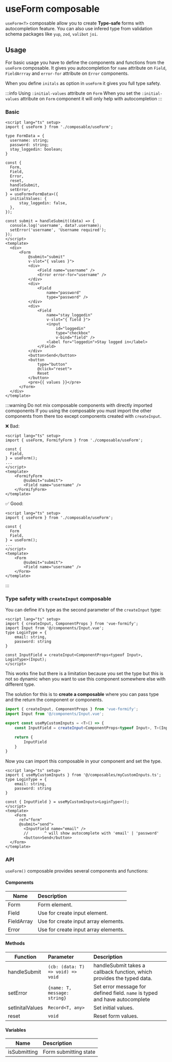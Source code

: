 # useForm composable
`useForm<T>` composable allow you to create **Type-safe** forms with autocompletion feature. You can also use infered type from validation schema packages like `yup`, `zod`, `valibot` `joi`.

## Usage
For basic usage you have to define the components and functions from the `useForm` composable. It gives you autocompletion for `name` attribute on `Field`, `FieldArrray` and `error-for` attribute on `Error` components.

When you define `initals` as option in `useForm` it gives you full type safety.

:::info Using `:initial-values` attribute on `Form`
When you set the `:initial-values` attribute on `Form` component it will only help with autocompletion
:::
### Basic
```vue
<script lang="ts" setup>
import { useForm } from './composable/useForm';

type FormData = {
  username: string;
  password: string;
  stay_loggedin: boolean;
}

const {
  Form,
  Field,
  Error,
  reset,
  handleSubmit,
  setError,
} = useForm<FormData>({
  initialValues: {
      stay_loggedin: false,
  },
});

const submit = handleSubmit((data) => {
  console.log('username', data?.username);
  setError('username', 'Username required');
});
</script>
<template>
  <div>
      <Form
          @submit="submit"
          v-slot="{ values }">
          <div>
              <Field name="username" />
              <Error error-for="username" />
          </div>
          <div>
              <Field
                  name="password"
                  type="password" />
          </div>
          <div>
              <Field
                  name="stay_loggedin"
                  v-slot="{ field }">
                  <input
                      id="loggedin"
                      type="checkbox"
                      v-bind="field" />
                  <label for="loggedin">Stay logged in</label>
              </Field>
          </div>
          <button>Send</button>
          <button
              type="button"
              @click="reset">
              Reset
          </button>
          <pre>{{ values }}</pre>
      </Form>
  </div>
</template>
```

:::warning Do not mix composable components with directly imported comoponents
If you using the composable you must import the other components from there too except components created with `createInput`.

❌ Bad:
```vue
<script lang="ts" setup>
import { useForm, FormifyForm } from './composable/useForm';

const {
  Field,
} = useForm();
...
</script>
<template>
    <FormifyForm
        @submit="submit">
        <Field name="username" />
    </FormifyForm>
</template>
```
✅ Good:
```vue
<script lang="ts" setup>
import { useForm } from './composable/useForm';

const {
  Form
  Field,
} = useForm();
...
</script>
<template>
    <Form
        @submit="submit">
        <Field name="username" />
    </Form>
</template>
```
:::
### Type safety with `createInput` composable
You can define it's type as the second parameter of the `createInput` type:
```vue
<script lang="ts" setup>
import { createInput, ComponentProps } from 'vue-formify';
import Input from '@/components/Input.vue';
type LoginType = {
    email: string,
    password: string
}

const InputField = createInput<ComponentProps<typeof Input>, LoginType>(Input);
</script>
```
This works fine but there is a limitation because you set the type but this is not so dynamic when you want to use this component somewhere else with different type.

The solution for this is to **create a composable** where you can pass type and the return the component or components.

```ts
import { createInput, ComponentProps } from 'vue-formify';
import Input from '@/components/Input.vue';

export const useMyCustomInputs = <T>() => {
    const InputField = createInput<ComponentProps<typeof Input>, T>(Input);

    return {
        InputField
    }
}
```
Now you can import this composable in your component and set the type.
```vue
<script lang="ts" setup>
import { useMyCustomInputs } from '@/composables/myCustomInputs.ts';
type LoginType = {
    email: string,
    password: string
}

const { InputField } = useMyCustomInputs<LoginType>();
</script>
<template>
	<Form
      ref="form"
      @submit="send">
        <InputField name="email" />
        //       ^ will show autocomplete with 'email' | 'password'
        <button>Send</button>
  </Form>
</template>
```
### API
`useForm()` composable provides several components and functions:

#### Components
| Name      |     Description
| -------------  | :-------------------- |
| Form      | Form element. |
| Field      | Use for create input element. |
| FieldArray      | Use for create input array elements. |
| Error      | Use for create input array elements. |

#### Methods
| Function      |      Parameter      |        Description
| -------------  | :-------------------- | :-------------------- |
| handleSubmit      | `(cb: (data: T) => void) => void` | handleSubmit takes a callback function, which provides the typed data. |
| setError      | `{name: T, message: string}` | Set error message for defined field. `name` is typed and have autocomplete |
| setInitalValues      | `Record<T, any>` | Set initial values. |
| reset      | `void` | Reset form values. |

#### Variables
| Name      |     Description
| -------------  | :-------------------- |
| isSubmitting      | Form submitting state |
